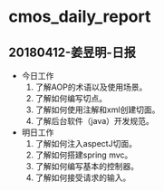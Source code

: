 # cmos_daily_report

## 20180412-姜昱明-日报
- 今日工作
    1. 了解AOP的术语以及使用场景。
    2. 了解如何编写切点。
    3. 了解如何使用注解和xml创建切面。
    4. 了解后台软件（java）开发规范。 
- 明日工作
    1. 了解如何注入aspectJ切面。
    2. 了解如何搭建spring mvc。
    3. 了解如何编写基本的控制器。
    4. 了解如何接受请求的输入。

